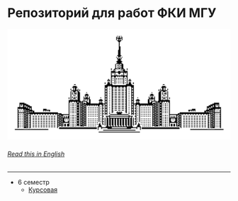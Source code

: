 # Репозиторий для работ ФКИ МГУ   

![alt text](https://github.com/HEHADO/MSU_FSR/blob/main/images/logo.png)
###### [Read this in *English*][eng]

----
- 6 семестр
    - [Курсовая][C]

[eng]: README.en.md
[C]: Coursework/6sem
[p1]: https://github.com/HEHADO/AntonBalanovskiy/blob/master/prac.1.c
[p2]: https://github.com/HEHADO/AntonBalanovskiy/tree/master/%D0%BF%D0%B5%D1%80%D0%B5%D0%BA%D0%BE%D0%B4%D0%B8%D1%80%D0%BE%D0%B2%D1%89%D0%B8%D0%BA
[p3]: https://github.com/HEHADO/AntonBalanovskiy/tree/master/%D0%BA%D0%BB%D0%B0%D1%81%D1%81%D1%8B
[serv]: https://github.com/HEHADO/AntonBalanovskiy/tree/server/webserver
[p4]: https://github.com/HEHADO/AntonBalanovskiy/blob/4_prac_2/date.cpp